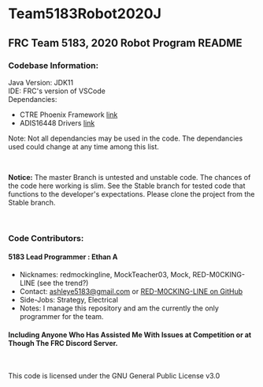 # Team5183Robot2020J

## FRC Team 5183, 2020 Robot Program README

### Codebase Information:

Java Version: JDK11 <br/>
IDE: FRC's version of VSCode <br/>
Dependancies:
- CTRE Phoenix Framework [link](http://www.ctr-electronics.com/hro.html#product_tabs_technical_resources)
- ADIS16448 Drivers [link](https://github.com/juchong/ADIS16448-RoboRIO-Driver/tree/master/java)

Note: Not all dependancies may be used in the code. The dependancies used could change at any time among this list.

<br/>

**Notice:** The master Branch is untested and unstable code. The chances of the code here working is slim. See the Stable branch for tested code that functions to the developer's expectations. Please clone the project from the Stable branch.

<br/>

### Code Contributors:

#### 5183 Lead Programmer : Ethan A

- Nicknames: redmockingline, MockTeacher03, Mock, RED-M0CKING-LINE (see the trend?)
- Contact: ashleye5183@gmail.com or [RED-M0CKING-LINE on GitHub](https://github.com/RED-M0CKING-LINE)
- Side-Jobs: Strategy, Electrical
- Notes: I manage this repository and am the currently the only programmer for the team.

#### Including Anyone Who Has Assisted Me With Issues at Competition or at Though The FRC Discord Server.

<br/>

This code is licensed under the GNU General Public License v3.0
